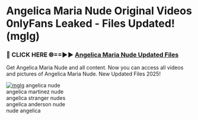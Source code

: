# Angelica Maria Nude Original Videos 0nlyFans Leaked - Files Updated! (mglg)

<h3>🔴 CLICK HERE 🌐==►► <a href="https://tinyurl.com/52m3yx9h" rel="nofollow">Angelica Maria Nude Updated Files</a></h3>

Get Angelica Maria Nude and all content. Now you can access all videos and pictures of Angelica Maria Nude. New Updated Files 2025!

[![mglg](https://i.imgur.com/TnHtlc8.gif)](https://tinyurl.com/52m3yx9h)
angelica nude<br>
angelica martinez nude<br>
angelica stranger nudes<br>
angelica anderson nude<br>
nude angelica